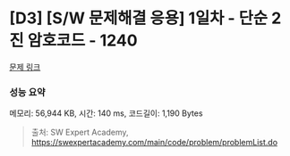 # [D3] [S/W 문제해결 응용] 1일차 - 단순 2진 암호코드 - 1240 

[문제 링크](https://swexpertacademy.com/main/code/problem/problemDetail.do?contestProbId=AV15FZuqAL4CFAYD) 

### 성능 요약

메모리: 56,944 KB, 시간: 140 ms, 코드길이: 1,190 Bytes



> 출처: SW Expert Academy, https://swexpertacademy.com/main/code/problem/problemList.do